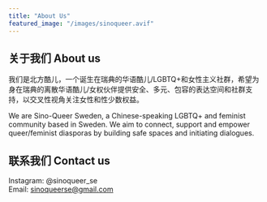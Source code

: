 ```yaml
---
title: "About Us"
featured_image: "/images/sinoqueer.avif"
---
```

## 关于我们 About us
我们是北方酷儿，一个诞生在瑞典的华语酷儿/LGBTQ+和女性主义社群，希望为身在瑞典的离散华语酷儿/女权伙伴提供安全、多元、包容的表达空间和社群支持，以交叉性视角关注女性和性少数权益。

We are Sino-Queer Sweden, a Chinese-speaking LGBTQ+ and feminist community based in Sweden. We aim to connect, support and empower queer/feminist diasporas by building safe spaces and initiating dialogues. 

## 联系我们 Contact us
Instagram: @sinoqueer_se  
Email: sinoqueerse@gmail.com